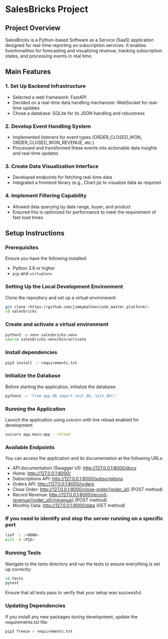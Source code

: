 # SalesBricks Project

## Project Overview

SalesBricks is a Python-based Software as a Service (SaaS) application designed for real-time reporting on subscription services. It enables functionalities for forecasting and visualizing revenue, tracking subscription states, and processing events in real time.

## Main Features

### 1. Set Up Backend Infrastructure

- Selected a web framework: FastAPI
- Decided on a real-time data handling mechanism: WebSocket for real-time updates
- Chose a database: SQLite for its JSON handling and robustness

### 2. Develop Event Handling System

- Implemented listeners for event types (ORDER_CLOSED_WON, ORDER_CLOSED_WON_REVENUE, etc.)
- Processed and transformed these events into actionable data insights and real-time updates

### 3. Create Data Visualization Interface

- Developed endpoints for fetching real-time data
- Integrated a frontend library (e.g., Chart.js) to visualize data as required

### 4. Implement Filtering Capability

- Allowed data querying by date range, buyer, and product
- Ensured this is optimized for performance to meet the requirement of fast load times

## Setup Instructions

### Prerequisites

Ensure you have the following installed:

- Python 3.8 or higher
- `pip` and `virtualenv`

### Setting Up the Local Development Environment

Clone the repository and set up a virtual environment:

```bash
git clone <https://github.com/jimmymalhan/code_master_platform/>
cd salesbricks
```

### Create and activate a virtual environment

```bash
python3 -m venv salesbricks-venv
source salesbricks-venv/bin/activate
```

### Install dependencies

```bash
pip3 install -r requirements.txt
```

### Initialize the Database

Before starting the application, initialize the database:

```bash
python3 -c 'from app.db import init_db; init_db()'
```

### Running the Application

Launch the application using uvicorn with live reload enabled for development:

```bash
uvicorn app.main:app --reload
```

### Available Endpoints

You can access the application and its documentation at the following URLs:

- API documentation (Swagger UI): <http://127.0.0.1:8000/docs>
- Home: <http://127.0.0.1:8000/>
- Subscriptions API: <http://127.0.0.1:8000/subscriptions>
- Orders API: <http://127.0.0.1:8000/orders>
- Close Order: <http://127.0.0.1:8000/close-order/{order_id}> (POST method)
- Record Revenue: <http://127.0.0.1:8000/record-revenue/{order_id}/{revenue}> (POST method)
- Monthly Data: <http://127.0.0.1:8000/data> (GET method)

### If you need to identify and stop the server running on a specific port

```bash
lsof -i :<8000>
kill -9 <PID>
```

### Running Tests

Navigate to the tests directory and run the tests to ensure everything is set up correctly:

```bash
cd tests
pytest
```

Ensure that all tests pass to verify that your setup was successful.

### Updating Dependencies

If you install any new packages during development, update the requirements.txt file:

```bash
pip3 freeze > requirements.txt
```
